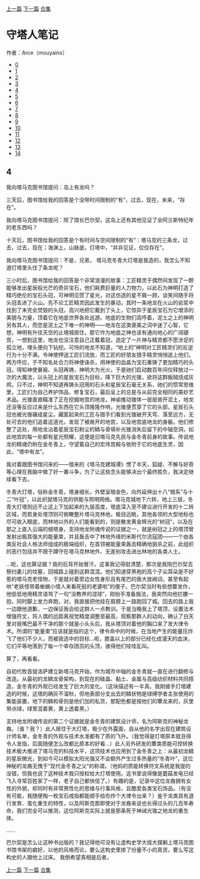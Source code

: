 [上一篇](./守塔人笔记03.md)  [下一篇](./守塔人笔记05.md)  [合集](../同人目录.md)

# 守塔人笔记

作者：Arce（mouyains）

* [0](./守塔人笔记00.md)
* [1](./守塔人笔记01.md)
* [2](./守塔人笔记02.md)
* [3](./守塔人笔记03.md)
* [4](./守塔人笔记04.md)
* [5](./守塔人笔记05.md)
* [6](./守塔人笔记06.md)
* [7](./守塔人笔记07.md)
* [8](./守塔人笔记08.md)
* [9](./守塔人笔记09.md)
* [10](./守塔人笔记10.md)
* [11](./守塔人笔记11.md)
* [12](./守塔人笔记12.md)
* [13](./守塔人笔记13.md)
* [14](./守塔人笔记14.md)
## 4
我向塔马克图书馆提问：岛上有龙吗？

三天后，图书馆给我的回答是个没带时间限制的“有”，过去，现在，未来，“存在”。

我向塔马克图书馆提问：除了馆长巴尔契，这岛上还有其他见证了全阿兰斯特纪年的老东西吗？

十天后，图书馆给我的回答是个有时间与空间限制的“有”：塔马克的三条龙，过去，过去，现在；海渊上，山脉底，灯塔中，“并非见证，仅仅存在”。

我向塔马克图书馆提问：不是，兄弟， 塔马克冬青大灯塔是我造的，我怎么不知道灯塔里头住了条龙呢？

三小时后，图书馆给我的回答是个非常浪漫的故事：工匠精灵于偶然间发现了一颗能够发出星辰般光芒的奇异宝石，他们耗费巨量的人力物力，以此石为神明打造了精巧绝伦的宝石头冠，可神明见惯了星光，对这仿造的星不屑一顾，谈笑间随手将头冠丢进了火山。先不论工匠精灵因此发生的暴动，其时一条地龙在火山的岩浆中找到了未完全焚毁的头冠，高兴地把它戴到了头上，它惊异于星辰宝石为它增添的美貌与力量，顶着它在地底世界各处巡游。地底的生物们高呼着，泥土之上的神明另有其人，而您是泥土之下唯一的神明——地龙在这类褒美之词中迷了心智，它想，神明有升往天空的止境城居住，那它作为地底之神也该有通向地心的广阔寝宫，一想到这里，地龙也没注意自己正戴着冠，选定了一片神与精灵都不愿涉足的孤立地，埋头便向下钻挖。可怜的地龙不知道，“地上的”神明对工匠精灵们的反逆行为十分不满，令神使押送工匠们流放，而工匠的好朋友猎手精灵悄悄追上他们，两方呼应，于不知名处合力将神使诛杀，用神使的血晶为宝石重铸了更加精巧的头冠。得知神使暴毙、头冠再铸，神明大为光火，于是祂们启动数百年间仅释放过一次的大魔法，以头冠上的星辰宝石为目标，降下巨大的光锥，欲将这群叛贼烧成灰烬。只不过，神明不知道再铸头冠用的石头和星辰宝石毫无关系，祂们的惯常思维里，工匠们为自己养护饰品、修复宝石，最后呈上的总是与从前完全相同的美妙艺术品。光锥直直瞄准了正在挖掘地宫的地龙，神谕推动锥体一层层凿开泥土，地龙还没等反应过来是什么东西在它头顶隆隆作响，光锥便贯穿了它的头部，星辰石头冠也被光锥碾成星尘。藏匿起来的工匠与猎手们看到光锥破开天穹、落至远方，无处可去的他们追着这道光，发现了被凿开的地宫，以及地宫底地龙的身躯。他们修整了这处，用地龙沾着星辰宝石粉尘的鳞与骨填补光锥消失后留下的中轴空洞，如此地宫的每一处都有星光照耀，这便是旧塔马克先民与金冬青前身的故事。传说地龙的精魂仍附在金冬青上，守望着自己的宏伟宫殿与依附于它的地底生灵，因此，“塔中有龙”。

我对着跟图书馆问来的——借来的《塔马克建城谭》愣了半天，狐疑、不解与好奇等心理在我脑中做了好一番斗争，为了让这些念头能够决出个最终胜负，我决定继续看下去。

冬青大灯塔，俗称金冬青。塔身细长，外壁呈暗金色，向外延伸出十八“根系”与十二“叶冠”，以此织就塔马克的供能与照明网络。塔马克城地下六转，地上三层，冬青大灯塔则远不止这上下加起来的九层高度，塔底深入至不建议进行开发的十二转区域，而若身处塔顶则可俯瞰整片塔马克林地，极目远眺，其他各领的大型地标也尽可收入眼底，而林地以外的人们能看到的，则是散发黄金辉光的“树冠”，以及在那之上直入云端的细塔身。支持地龙附魂传说的证据之一，就是树冠之上的塔顶曾发射出极其强大的能量束，并且轰击中了林地外缘的米斯代尔流寇团——一个由各类反社会人格法师组成的极端组织，在首领被能量束轰击精确地狙杀之前，此组织的恶行包括并不限于蹲守在塔马克林地外、无差别攻击进出林地的各类人士。

…呃，这也算证据？我的后背开始冒汗。这事我记得挺清楚，那次是我陪巴尔契去祭扫妻儿的坟墓，回城路上碰到这群混混。他们知道穿黑袍的高个子尖耳朵是不好惹的塔马克老怪物，于是就对着旁边女性身形且有尾巴的我大放阙词，甚至有起哄“老妖怪带着蜥蜴小情人来看死挺的老婆啦”的傻子。巴尔契当时有些想要发作，他低低地用精灵语骂了一句“没教养的混球”，刚抬手准备施法，我突然向他拦腰一抱，同时脚上发力奔跑，对，我直接把他挂在肩膀上一路跑回了城。回去的路上我一边跟他道歉，一边保证我会给这群人一点教训。于是当晚我上了塔顶，设置法术增强符文，将人偶的远距离视觉精度调整至最高，观察那群人的动向，确认了白天里对我嘴巴最不干净的那个就是小头头后，我从塔顶对着他的胸口来了发大律令术。所谓的“能量束”应该就是指的这个，律令命中的时候，在当地产生的能量压炸飞了他们不少人，而被我选中的目标…呃，膝盖以上的部分已经化成漫天的血沫，它们平等地落到了每一个幸存团员的头顶，骇得他们吱哇乱叫。

算了，再看看。

自初代牧首提洛萨建立新塔马克开始，作为城市中轴的金冬青就一直在进行翻修与改造。从最初的龙鳞龙骨架构，到现在的硅晶、黏土、金属与高级纺织材料共同搭造，金冬青的外观已经发生了巨大的变化。（这块描述有一半真。我刚接手灯塔建造的时候，这塔的确灰不溜秋，但地表部分支出去的鳞状物是绿缚学者主张使用的集能装置，地下的鳞和骨则是他们加的私货，那配色都是按他们的蕈龙来的，灰里带点绿，绿里混着黄，黄上透着黑。）

支持地龙附魂传说的第二个证据就是金冬青的建筑设计师，名为阿斯克的神秘龙裔。（谁？我？）此人居住于大灯塔，极少在外露面，自从他的名字出现在建筑设计师名单，金冬青的外观与技术水准都有了质的飞升。（我觉得是灯塔原本就丑得令人发指，后面随便怎么改都比原本的好看…）此人另外研发的蕈类质能可控转换技术极大推进了塔马克的科技水平，这项技术也应用到了金冬青之上：从最初龙鳞的星辰微光，到如今可以模拟太阳光强又不会额外产生过多热量的“冬青叶”，这位神秘的龙裔无愧于“现代金冬青之父”的称谓。（他妈的质能转换符文系统是我提的没错，但我也说了这种技术我只授权给大灯塔使用。这书里说得像是蘑菇发电已经飞入寻常百姓家了一样，老子自己都快信了。）有趣的是，记录中这位龙裔拥有女性的外貌，却同时有非常男性化的思维与行事风格，且酷爱各类宝石饰品。（有没有可能，我随便掏一枚宝石戒指都能顺手给你炸个大律令出来？）鉴于龙类具有退行发育、茧化重生的特性，以及阿斯克那即使对于龙裔来说也长得过头的几百年寿命，我们完全可以推测，这位阿斯克实际上就是那条死于神诫光锥之地龙的重生体。

……

巴尔契是怎么让这种书出版的？我记得他可没有让虚构史学大摇大摆躺上塔马克图书馆书架的癖好，以他的风格而论，要么这构史里掺了份量不小的真货，要么写这构史的人跟他上过床。
我倒希望真相是后者。




[上一篇](./守塔人笔记03.md)  [下一篇](./守塔人笔记05.md)  [合集](../同人目录.md)
